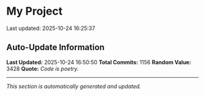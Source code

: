 # My Project


Last updated: 2025-10-24 16:25:37











































































































































































































































































































































































































































































































































































































































































































































































































































































































































































































































































































































































































































































































































































































































































































































































































## Auto-Update Information

**Last Updated:** 2025-10-24 16:50:50
**Total Commits:** 1156
**Random Value:** 3428
**Quote:** _Code is poetry._

---
_This section is automatically generated and updated._